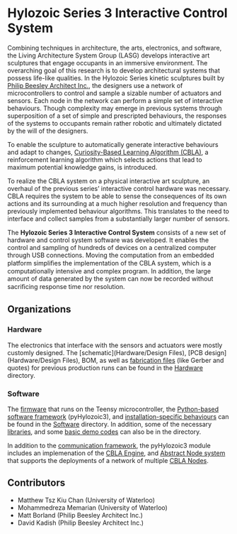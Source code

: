 Hylozoic Series 3 Interactive Control System
======================

 Combining techniques in architecture, the arts, electronics, and software, the Living Architecture System Group (LASG) develops interactive art sculptures that engage occupants in an immersive environment. The overarching goal of this research is to develop architectural systems that possess life-like qualities. In the Hylozoic Series kinetic sculptures built by [Philip Beesley Architect Inc.](http://philipbeesleyarchitect.com/), the designers use a network of microcontrollers to control and sample a sizable number of actuators and sensors. Each node in the network can perform a simple set of interactive behaviours. Though complexity may emerge in previous systems through superposition of a set of simple and prescripted behaviours, the responses of the systems to occupants remain rather robotic and ultimately dictated by the will of the designers. 

To enable the sculpture to automatically generate interactive behaviours and
adapt to changes, [Curiosity-Based Learning Algorithm (CBLA)](https://ece.uwaterloo.ca/~dkulic/pubs/ChanIROS2015.pdf), a reinforcement learning algorithm which selects actions that lead to maximum potential knowledge gains, is introduced.

To realize the CBLA system on a physical interactive art sculpture, an overhaul of the previous series’ interactive control hardware was necessary. CBLA requires the system to be able to sense the consequences of its own actions and its surrounding at a much higher resolution and frequency than previously implemented behaviour algorithms. This translates to the need to interface and collect samples from a substantially larger number of sensors. 

The **Hylozoic Series 3 Interactive Control System** consists of a new set of hardware and control system software was developed. It enables the control and sampling of hundreds of devices on a centralized computer through USB connections. Moving the computation from an embedded platform simpliﬁes the implementation of the CBLA system, which is a computationally intensive and complex
program. In addition, the large amount of data generated by the system can now be recorded without sacriﬁcing response time nor resolution.

## Organizations

### Hardware

The electronics that interface with the sensors and actuators were mostly customly designed. The [schematic](Hardware/Design Files), [PCB design](Hardware/Design Files), BOM, as well as [fabrication files](Hardware/fabrication) (like Gerber and quotes) for previous production runs can be found in the [Hardware](Hardware) directory. 

### Software

The [firmware](Software/teensy_firmware) that runs on the Teensy microcontroller, the [Python-based software framework](Software/pyHylozoic3) (pyHylozoic3), and [installation-specific behaviours](Software/complex_behaviours) can be found in the [Software](Software) directory. In addition, some of the necessary [libraries](Software/_libraries), and some [basic demo codes](Software/basic_behaviours) can also be in the directory.

In addition to the [communication framework](Software/pyHylozoic3/interactive_system/interactive_system), the pyHylozoic3 module includes an implemenation of the [CBLA Engine](Software/pyHylozoic3/cbla/cbla/cbla_engine), and [Abstract Node system](Software/pyHylozoic3/abstract_node/abstract_node) that supports the deployments of a network of multiple [CBLA Nodes](Software/pyHylozoic3/cbla/cbla).


## Contributors
* Matthew Tsz Kiu Chan (University of Waterloo)
* Mohammedreza Memarian (University of Waterloo)
* Matt Borland (Philip Beesley Architect Inc.)
* David Kadish (Philip Beesley Architect Inc.)
